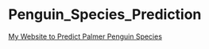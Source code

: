 # Penguin_Species_Prediction
[My Website to Predict Palmer Penguin Species](https://penguins-species-prediction.herokuapp.com/)
